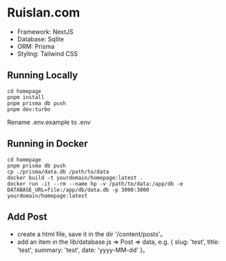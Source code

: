 # Ruislan.com

* Framework: NextJS
* Database: Sqlite
* ORM: Prisma
* Styling: Tailwind CSS

## Running Locally

```shell
cd homepage
pnpm install
pnpm prisma db push
pnpm dev:turbo
```

Rename .env.example to .env

## Running in Docker

```shell
cd homepage
pnpm prisma db push
cp ./prisma/data.db /path/to/data
docker build -t yourdomain/homepage:latest .
docker run -it --rm --name hp -v /path/to/data:/app/db -e DATABASE_URL=file:/app/db/data.db -p 3000:3000 yourdomain/homepage:latest
```

## Add Post

* create a html file, save it in the dir '/content/posts'。
* add an item in the lib/database.js => Post => data, e.g. { slug: 'test', title: 'test', summary: 'test', date: 'yyyy-MM-dd' }。
